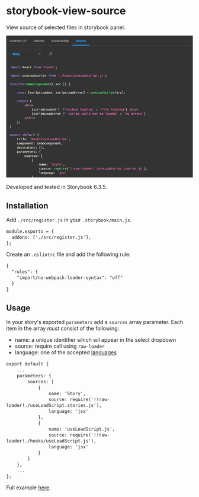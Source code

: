 # storybook-view-source
View source of selected files in storybook panel.

![screenshot](screenshot.png?raw=true "screenshot")

Developed and tested in Storybook 6.3.5.

## Installation
Add `./src/register.js` in your `.storybook/main.js`. 

```
module.exports = {
  addons: ['./src/register.js'],
};
```

Create an `.eslintrc` file and add the following rule:
```
{
  "rules": {
    "import/no-webpack-loader-syntax": "off"
  }
}
```

## Usage
In your story's exported `parameters` add a `sources` array parameter. Each item in the array _must_ consist of the following:
- name: a unique identifier which wil appear in the select dropdown
- source: require call using `raw-loader`
- language: one of the accepted [languages](https://github.com/liberat0r/storybook-view-source/blob/master/src/config/langs.js)

```
export default {
    ...
    parameters: {
        sources: [
            {
                name: 'Story',
                source: require('!!raw-loader!./useLoadScript.stories.js'),
                language: 'jsx'
            },
            {
                name: 'useLoadScript.js',
                source: require('!!raw-loader!./hooks/useLoadScript.js'),
                language: 'jsx'
            }
        ]
    },
    ...
};
```

Full example [here](https://github.com/liberat0r/storybook-view-source/blob/master/stories/useLoadScript.stories.js).
